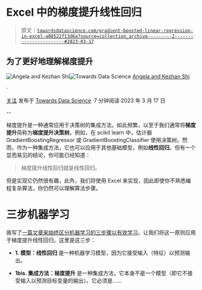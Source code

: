 # Excel 中的梯度提升线性回归

> 原文：[`towardsdatascience.com/gradient-boosted-linear-regression-in-excel-a08522f13d6a?source=collection_archive---------2-----------------------#2023-03-17`](https://towardsdatascience.com/gradient-boosted-linear-regression-in-excel-a08522f13d6a?source=collection_archive---------2-----------------------#2023-03-17)

## 为了更好地理解梯度提升

[](https://medium.com/@angela.shi?source=post_page-----a08522f13d6a--------------------------------)![Angela and Kezhan Shi](https://medium.com/@angela.shi?source=post_page-----a08522f13d6a--------------------------------)[](https://towardsdatascience.com/?source=post_page-----a08522f13d6a--------------------------------)![Towards Data Science](https://towardsdatascience.com/?source=post_page-----a08522f13d6a--------------------------------) [Angela and Kezhan Shi](https://medium.com/@angela.shi?source=post_page-----a08522f13d6a--------------------------------)

·

[关注](https://medium.com/m/signin?actionUrl=https%3A%2F%2Fmedium.com%2F_%2Fsubscribe%2Fuser%2F2bf03e38122e&operation=register&redirect=https%3A%2F%2Ftowardsdatascience.com%2Fgradient-boosted-linear-regression-in-excel-a08522f13d6a&user=Angela+and+Kezhan+Shi&userId=2bf03e38122e&source=post_page-2bf03e38122e----a08522f13d6a---------------------post_header-----------) 发布于 [Towards Data Science](https://towardsdatascience.com/?source=post_page-----a08522f13d6a--------------------------------) ·7 分钟阅读·2023 年 3 月 17 日[](https://medium.com/m/signin?actionUrl=https%3A%2F%2Fmedium.com%2F_%2Fvote%2Ftowards-data-science%2Fa08522f13d6a&operation=register&redirect=https%3A%2F%2Ftowardsdatascience.com%2Fgradient-boosted-linear-regression-in-excel-a08522f13d6a&user=Angela+and+Kezhan+Shi&userId=2bf03e38122e&source=-----a08522f13d6a---------------------clap_footer-----------)

--

[](https://medium.com/m/signin?actionUrl=https%3A%2F%2Fmedium.com%2F_%2Fbookmark%2Fp%2Fa08522f13d6a&operation=register&redirect=https%3A%2F%2Ftowardsdatascience.com%2Fgradient-boosted-linear-regression-in-excel-a08522f13d6a&source=-----a08522f13d6a---------------------bookmark_footer-----------)

梯度提升是一种通常应用于决策树的集成方法。如此频繁，以至于我们通常将**梯度提升**简称为**梯度提升决策树**。例如，在 scikit learn 中，估计器 GradientBoostingRegressor 或 GradientBoostingClassifier 使用决策树。然而，作为一种集成方法，它也可以应用于其他基础模型，例如**线性回归**。但有一个显而易见的结论，你可能已经知道：

> 梯度提升线性回归就是线性回归。

但是实现它仍然很有趣，此外，我们将使用 Excel 来实现，因此即使你不熟悉编程复杂算法，你仍然可以理解算法步骤。

# 三步机器学习

我写了[一篇文章来始终区分机器学习的三步骤以有效学习](https://medium.com/towards-data-science/machine-learning-in-three-steps-how-to-efficiently-learn-it-aefcf423a9e1)，让我们将这一原则应用于梯度提升线性回归，这里是这三步：

+   **1. 模型：线性回归** 是一种机器学习模型，因为它接受输入（特征）以预测输出。

+   **1bis. 集成方法：梯度提升** 是一种集成方法，它本身不是一个模型（即它不接受输入以预测目标变量的输出）。它必须是……
